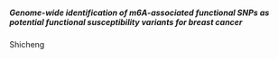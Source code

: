 ##### Genome-wide identification of m6A-associated functional SNPs as potential functional susceptibility variants for breast cancer
Shicheng
